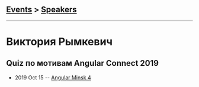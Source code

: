 ## [Events](../README.md) > [Speakers](../speakers.md)
---

# Виктория Рымкевич

## Quiz по мотивам Angular Connect 2019
- 2019 Oct 15 -- [Angular Minsk 4](https://youtu.be/dZuLBjFu2Is)    
